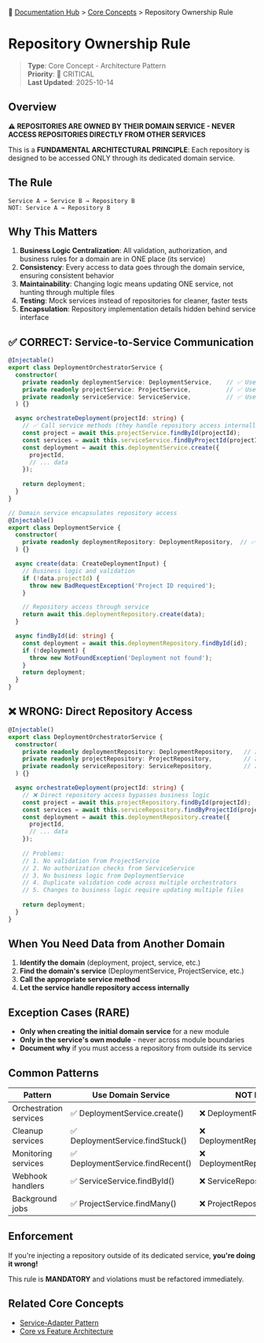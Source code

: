 📍 [Documentation Hub](../README.md) > [Core Concepts](./README.md) > Repository Ownership Rule

# Repository Ownership Rule

> **Type**: Core Concept - Architecture Pattern  
> **Priority**: 🔴 CRITICAL  
> **Last Updated**: 2025-10-14

## Overview

**⚠️ REPOSITORIES ARE OWNED BY THEIR DOMAIN SERVICE - NEVER ACCESS REPOSITORIES DIRECTLY FROM OTHER SERVICES**

This is a **FUNDAMENTAL ARCHITECTURAL PRINCIPLE**: Each repository is designed to be accessed ONLY through its dedicated domain service.

## The Rule

```
Service A → Service B → Repository B
NOT: Service A → Repository B
```

## Why This Matters

1. **Business Logic Centralization**: All validation, authorization, and business rules for a domain are in ONE place (its service)
2. **Consistency**: Every access to data goes through the domain service, ensuring consistent behavior
3. **Maintainability**: Changing logic means updating ONE service, not hunting through multiple files
4. **Testing**: Mock services instead of repositories for cleaner, faster tests
5. **Encapsulation**: Repository implementation details hidden behind service interface

## ✅ CORRECT: Service-to-Service Communication

```typescript
@Injectable()
export class DeploymentOrchestratorService {
  constructor(
    private readonly deploymentService: DeploymentService,    // ✅ Use domain service
    private readonly projectService: ProjectService,          // ✅ Use domain service
    private readonly serviceService: ServiceService,          // ✅ Use domain service
  ) {}

  async orchestrateDeployment(projectId: string) {
    // ✅ Call service methods (they handle repository access internally)
    const project = await this.projectService.findById(projectId);
    const services = await this.serviceService.findByProjectId(projectId);
    const deployment = await this.deploymentService.create({
      projectId,
      // ... data
    });
    
    return deployment;
  }
}

// Domain service encapsulates repository access
@Injectable()
export class DeploymentService {
  constructor(
    private readonly deploymentRepository: DeploymentRepository,  // ✅ Repository accessed here
  ) {}

  async create(data: CreateDeploymentInput) {
    // Business logic and validation
    if (!data.projectId) {
      throw new BadRequestException('Project ID required');
    }

    // Repository access through service
    return await this.deploymentRepository.create(data);
  }

  async findById(id: string) {
    const deployment = await this.deploymentRepository.findById(id);
    if (!deployment) {
      throw new NotFoundException('Deployment not found');
    }
    return deployment;
  }
}
```

## ❌ WRONG: Direct Repository Access

```typescript
@Injectable()
export class DeploymentOrchestratorService {
  constructor(
    private readonly deploymentRepository: DeploymentRepository,   // ❌ WRONG! Skip service layer
    private readonly projectRepository: ProjectRepository,         // ❌ WRONG! Skip service layer
    private readonly serviceRepository: ServiceRepository,         // ❌ WRONG! Skip service layer
  ) {}

  async orchestrateDeployment(projectId: string) {
    // ❌ Direct repository access bypasses business logic
    const project = await this.projectRepository.findById(projectId);
    const services = await this.serviceRepository.findByProjectId(projectId);
    const deployment = await this.deploymentRepository.create({
      projectId,
      // ... data
    });
    
    // Problems:
    // 1. No validation from ProjectService
    // 2. No authorization checks from ServiceService
    // 3. No business logic from DeploymentService
    // 4. Duplicate validation code across multiple orchestrators
    // 5. Changes to business logic require updating multiple files
    
    return deployment;
  }
}
```

## When You Need Data from Another Domain

1. **Identify the domain** (deployment, project, service, etc.)
2. **Find the domain's service** (DeploymentService, ProjectService, etc.)
3. **Call the appropriate service method**
4. **Let the service handle repository access internally**

## Exception Cases (RARE)

- **Only when creating the initial domain service** for a new module
- **Only in the service's own module** - never across module boundaries
- **Document why** if you must access a repository from outside its service

## Common Patterns

| Pattern | Use Domain Service | NOT Repository |
|---------|-------------------|----------------|
| Orchestration services | ✅ DeploymentService.create() | ❌ DeploymentRepository.create() |
| Cleanup services | ✅ DeploymentService.findStuck() | ❌ DeploymentRepository.findStuck() |
| Monitoring services | ✅ DeploymentService.findRecent() | ❌ DeploymentRepository.findRecent() |
| Webhook handlers | ✅ ServiceService.findById() | ❌ ServiceRepository.findById() |
| Background jobs | ✅ ProjectService.findMany() | ❌ ProjectRepository.findMany() |

## Enforcement

If you're injecting a repository outside of its dedicated service, **you're doing it wrong!**

This rule is **MANDATORY** and violations must be refactored immediately.

## Related Core Concepts

- [Service-Adapter Pattern](./02-SERVICE-ADAPTER-PATTERN.md)
- [Core vs Feature Architecture](./04-CORE-VS-FEATURE-ARCHITECTURE.md)
